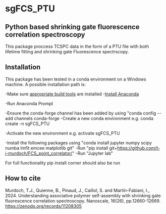 # sgFCS_PTU

## Python based shrinking gate fluorescence correlation spectroscopy
This package proccess TCSPC data in the form of a PTU file with both lifetime fitting and shrinking gate Fluorescence spectrscopy.

## Installation
This package has been tested in a conda environment on a Windows machine. A possible installation path is:

-Make sure [appropriate build tools](https://wiki.python.org/moin/WindowsCompilers#Microsoft_Visual_C.2B-.2B-_14.x_with_Visual_Studio_2022_.28x86.2C_x64.2C_ARM.2C_ARM64.29) are installed
-[Install Anaconda](https://docs.anaconda.com/anaconda/install/windows/)

-Run Anaconda Prompt

-Ensure the conda-forge channel has been added by using "conda config 
--add channels conda-forge
-Create a new conda environment e.g. conda create -n sgFCS_PTU

-Activate the new environment e.g. activate sgFCS_PTU

-Install the following packages using "conda install jupyter numpy scipy numba lmfit emcee matplotlib git"
-Run "pip install git+https://github.com/t-j-murdoch/FCS_point_correlator/"
-Run "Jupyter lab"

For full functionality pip install corner should also be run

## How to cite

Murdoch, T.J., Quienne, B., Pinaud, J., Caillol, S. and Martín-Fabiani, I., 2024. Understanding associative polymer self-assembly with shrinking gate fluorescence correlation spectroscopy. Nanoscale, 16(26), pp.12660-12669.
https://zenodo.org/records/11208305 
